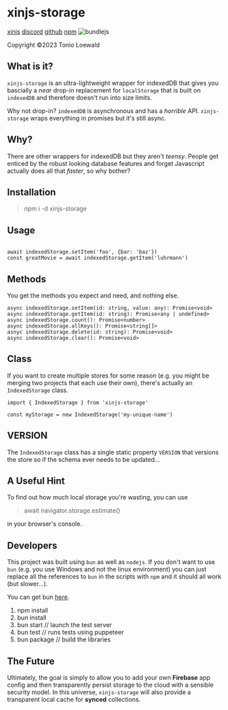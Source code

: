 # xinjs-storage

[xinjs](https://xinjs.net) [discord](https://discord.gg/ramJ9rgky5) [github](https://github.com/tonioloewald/xinjs-ui#readme) [npm](https://www.npmjs.com/package/xinjs-ui) <size-break min-width="500"><img alt="bundlejs" src="https://deno.bundlejs.com/?q=xinjs-storage&badge="></size-break>

Copyright ©2023 Tonio Loewald

## What is it?

`xinjs-storage` is an ultra-lightweight wrapper for indexedDB that gives you
bascially a _near_ drop-in replacement for `localStorage` that is built on `indexedDB`
and therefore doesn't run into size limits.

Why not drop-in? `indexedDB` is asynchronous and has a _horrible_ API. `xinjs-storage`
wraps everything in promises but it's still async.

## Why?

There are other wrappers for indexedDB but they aren't _teensy_. People get
enticed by the robust looking database features and forget Javascript actually
does all that _faster_, so why bother?

## Installation

> npm i -d xinjs-storage

## Usage

```import { indexedStorage } from 'xinjs-storage'

await indexedStorage.setItem('foo', {bar: 'baz'})
const greatMovie = await indexedStorage.getItem('luhrmann')
```
## Methods

You get the methods you expect and need, and nothing else.

```
async indexedStorage.setItem(id: string, value: any): Promise<void>
async indexedStorage.getItem(id: string): Promise<any | undefined>
async indexedStorage.count(): Promise<number>
async indexedStorage.allKeys(): Promise<string[]>
asnyc indexedStorage.delete(id: string): Promise<void>
async indexedStorage.clear(): Promise<void>
```

## Class

If you want to create multiple stores for some reason (e.g. you might be merging
two projects that each use their own), there's actually an `IndexedStorage` class.

```
import { IndexedStorage } from 'xinjs-storage'

const myStorage = new IndexedStorage('my-unique-name')
```
## VERSION

The `IndexedStorage` class has a single static property `VERSION` that versions
the store so if the schema ever needs to be updated…

## A Useful Hint

To find out how much local storage you're wasting, you can use

> await navigator.storage.estimate()

in your browser's console.

## Developers

This project was built using `bun` as well as `nodejs`. If you don't want to use
`bun` (e.g. you use Windows and not the linux environment) you can just replace
all the references to `bun` in the scripts with `npm` and it should all work
(but slower…).

You can get bun [here](https://bun.sh/).

1. npm install
2. bun install
3. bun start // launch the test server
4. bun test // runs tests using puppeteer
5. bun package // build the libraries

## The Future

Ultimately, the goal is simply to allow you to add your own **Firebase** app
config and then transparently persist storage to the cloud with a sensible
security model. In this universe, `xinjs-storage` will also provide a transparent
local cache for **synced** collections.
